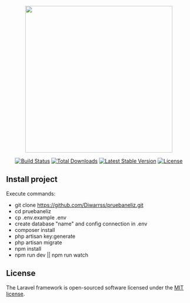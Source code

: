 <p align="center"><img src="https://res.cloudinary.com/dtfbvvkyp/image/upload/v1566331377/laravel-logolockup-cmyk-red.svg" width="400"></p>

<p align="center">
<a href="https://travis-ci.org/laravel/framework"><img src="https://travis-ci.org/laravel/framework.svg" alt="Build Status"></a>
<a href="https://packagist.org/packages/laravel/framework"><img src="https://poser.pugx.org/laravel/framework/d/total.svg" alt="Total Downloads"></a>
<a href="https://packagist.org/packages/laravel/framework"><img src="https://poser.pugx.org/laravel/framework/v/stable.svg" alt="Latest Stable Version"></a>
<a href="https://packagist.org/packages/laravel/framework"><img src="https://poser.pugx.org/laravel/framework/license.svg" alt="License"></a>
</p>

## Install project

Execute commands:

- git clone  https://github.com/Diwarrss/pruebaneliz.git
- cd pruebaneliz
- cp .env.example .env
- create database "name" and config connection in .env
- composer install
- php artisan key:generate
- php artisan migrate
- npm install
- npm run dev || npm run watch

## License

The Laravel framework is open-sourced software licensed under the [MIT license](https://opensource.org/licenses/MIT).
